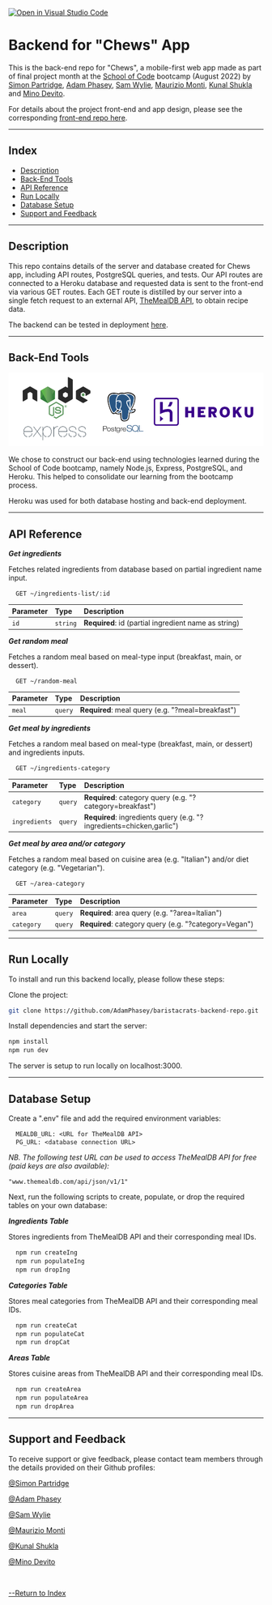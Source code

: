[![Open in Visual Studio Code](https://classroom.github.com/assets/open-in-vscode-c66648af7eb3fe8bc4f294546bfd86ef473780cde1dea487d3c4ff354943c9ae.svg)](https://github.com/mauriziomonti/baristacrats-backend-final-project.git)

# Backend for "Chews" App

This is the back-end repo for "Chews", a mobile-first web app made as part of final project month at the [School of Code](https://www.schoolofcode.co.uk/) bootcamp (August 2022) by [Simon Partridge](https://github.com/simonpartridge86), [Adam Phasey](https://github.com/AdamPhasey), [Sam Wylie](https://github.com/samsonhumber), [Maurizio Monti](https://github.com/mauriziomonti), [Kunal Shukla](https://github.com/kun-shukla) and [Mino Devito](https://github.com/MagicMino).

For details about the project front-end and app design, please see the corresponding [front-end repo here](https://github.com/simonpartridge86/Chews-App-Frontend).

---

## Index

- [Description](#description)
- [Back-End Tools](#back-end-tools)
- [API Reference](#api-reference)
- [Run Locally](#run-locally)
- [Database Setup](#database-setup)
- [Support and Feedback](#support-and-feedback)

---

## Description

This repo contains details of the server and database created for Chews app, including API routes, PostgreSQL queries, and tests. Our API routes are connected to a Heroku database and requested data is sent to the front-end via various GET routes. Each GET route is distilled by our server into a single fetch request to an external API, [TheMealDB API](https://www.themealdb.com/api.php), to obtain recipe data.

The backend can be tested in deployment [here](https://chews-backend.herokuapp.com/).

---

## Back-End Tools

![Back-end tools](./images/backend-tech.png)

We chose to construct our back-end using technologies learned during the School of Code bootcamp, namely Node.js, Express, PostgreSQL, and Heroku. This helped to consolidate our learning from the bootcamp process.

Heroku was used for both database hosting and back-end deployment.

---

## API Reference

**_Get ingredients_**

Fetches related ingredients from database based on partial ingredient name input.

```http
  GET ~/ingredients-list/:id
```

| Parameter | Type     | Description                                          |
| :-------- | :------- | :--------------------------------------------------- |
| `id`      | `string` | **Required**: id (partial ingredient name as string) |

**_Get random meal_**

Fetches a random meal based on meal-type input (breakfast, main, or dessert).

```http
  GET ~/random-meal
```

| Parameter | Type    | Description                                       |
| :-------- | :------ | :------------------------------------------------ |
| `meal`    | `query` | **Required**: meal query (e.g. "?meal=breakfast") |

**_Get meal by ingredients_**

Fetches a random meal based on meal-type (breakfast, main, or dessert) and ingredients inputs.

```http
  GET ~/ingredients-category
```

| Parameter     | Type    | Description                                                          |
| :------------ | :------ | :------------------------------------------------------------------- |
| `category`    | `query` | **Required**: category query (e.g. "?category=breakfast")            |
| `ingredients` | `query` | **Required**: ingredients query (e.g. "?ingredients=chicken,garlic") |

**_Get meal by area and/or category_**

Fetches a random meal based on cuisine area (e.g. "Italian") and/or diet category (e.g. "Vegetarian").

```http
  GET ~/area-category
```

| Parameter  | Type    | Description                                           |
| :--------- | :------ | :---------------------------------------------------- |
| `area`     | `query` | **Required**: area query (e.g. "?area=Italian")       |
| `category` | `query` | **Required**: category query (e.g. "?category=Vegan") |

---

## Run Locally

To install and run this backend locally, please follow these steps:

Clone the project:

```bash
git clone https://github.com/AdamPhasey/baristacrats-backend-repo.git
```

Install dependencies and start the server:

```bash
npm install
npm run dev
```

The server is setup to run locally on localhost:3000.

---

## Database Setup

Create a ".env" file and add the required environment variables:

```
  MEALDB_URL: <URL for TheMealDB API>
  PG_URL: <database connection URL>
```

_NB. The following test URL can be used to access TheMealDB API for free (paid keys are also available):_

```http
"www.themealdb.com/api/json/v1/1"
```

Next, run the following scripts to create, populate, or drop the required tables on your own database:

**_Ingredients Table_**

Stores ingredients from TheMealDB API and their corresponding meal IDs.

```bash
  npm run createIng
  npm run populateIng
  npm run dropIng
```

**_Categories Table_**

Stores meal categories from TheMealDB API and their corresponding meal IDs.

```bash
  npm run createCat
  npm run populateCat
  npm run dropCat
```

**_Areas Table_**

Stores cuisine areas from TheMealDB API and their corresponding meal IDs.

```bash
  npm run createArea
  npm run populateArea
  npm run dropArea
```

---

## Support and Feedback

To receive support or give feedback, please contact team members through the details provided on their Github profiles:

[@Simon Partridge](https://github.com/simonpartridge86)

[@Adam Phasey](https://github.com/AdamPhasey)

[@Sam Wylie](https://github.com/samsonhumber)

[@Maurizio Monti](https://github.com/mauriziomonti)

[@Kunal Shukla](https://github.com/kun-shukla)

[@Mino Devito](https://github.com/MagicMino)

<br>

[--Return to Index](#index)
